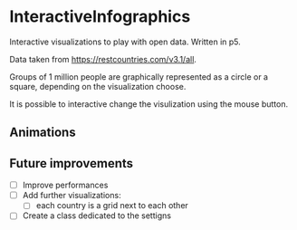 # InteractiveInfographics
Interactive visualizations to play with open data. Written in p5. 

Data taken from https://restcountries.com/v3.1/all.

Groups of 1 million people are graphically represented as a circle or a square, depending on the visualization choose.

It is possible to interactive change the visulization using the mouse button.

## Animations

## Future improvements

- [ ] Improve performances
- [ ] Add further visualizations:
  - [ ] each country is a grid next to each other
- [ ] Create a class dedicated to the settigns
